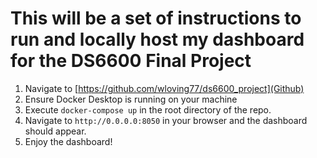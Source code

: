 # This will be a set of instructions to run and locally host my dashboard for the DS6600 Final Project

1. Navigate to [https://github.com/wloving77/ds6600_project](Github)
2. Ensure Docker Desktop is running on your machine
3. Execute `docker-compose up` in the root directory of the repo.
4. Navigate to `http://0.0.0.0:8050` in your browser and the dashboard should appear.
5. Enjoy the dashboard!